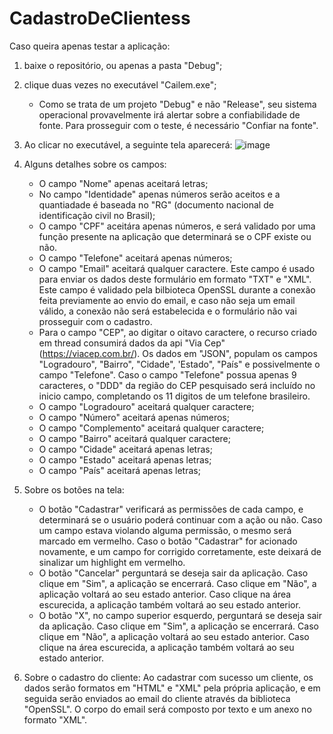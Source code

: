 # CadastroDeClientess

Caso queira apenas testar a aplicação:
1. baixe o repositório, ou apenas a pasta "Debug";
2. clique duas vezes no executável "Cailem.exe";
   - Como se trata de um projeto "Debug" e não "Release", seu sistema operacional provavelmente irá alertar sobre a confiabilidade de fonte. Para prosseguir com o teste, é necessário "Confiar na fonte".

3. Ao clicar no executável, a seguinte tela aparecerá:
![image](https://user-images.githubusercontent.com/52551449/124604447-54b01b00-de41-11eb-9a90-f1d7857fa11f.png)

4. Alguns detalhes sobre os campos:
   - O campo "Nome" apenas aceitará letras;
   - No campo "Identidade" apenas números serão aceitos e a quantiadade é baseada no "RG" (documento nacional de identificação civil no Brasil);
   - O campo "CPF" aceitára apenas números, e será validado por uma função presente na aplicação que determinará se o CPF existe ou não.
   - O campo "Telefone" aceitará apenas números;
   - O campo "Email" aceitará qualquer caractere. Este campo é usado para enviar os dados deste formulário em formato "TXT" e "XML". Este campo é validado pela bilbioteca OpenSSL durante a conexão feita previamente ao envio do email, e caso não seja um email válido, a conexão não será estabelecida e o formulário não vai prosseguir com o cadastro.
   - Para o campo "CEP", ao digitar o oitavo caractere, o recurso criado em thread consumirá dados da api "Via Cep" (https://viacep.com.br/). Os dados em "JSON", populam os campos "Logradouro", "Bairro", "Cidade", 'Estado", "País" e possivelmente o campo "Telefone". Caso o campo "Telefone" possua apenas 9 caracteres, o "DDD" da região do CEP pesquisado será incluído no inicio campo, completando os 11 digitos de um telefone brasileiro. 
   - O campo "Logradouro" aceitará qualquer caractere;
   - O campo "Número" aceitará apenas números;
   - O campo "Complemento" aceitará qualquer caractere;
   - O campo "Bairro" aceitará qualquer caractere;  
   - O campo "Cidade" aceitará apenas letras;  
   - O campo "Estado" aceitará apenas letras;    
   - O campo "País" aceitará apenas letras; 
 5. Sobre os botões na tela:
    - O botão "Cadastrar" verificará as permissões de cada campo, e determinará se o usuário poderá continuar com a ação ou não. Caso um campo estava violando alguma permissão, o mesmo será marcado em vermelho. Caso o botão "Cadastrar" for acionado novamente, e um campo for corrigido corretamente, este deixará de sinalizar um highlight em vermelho.
    - O botão "Cancelar" perguntará se deseja sair da aplicação. Caso clique em "Sim", a aplicação se encerrará. Caso clique em "Não", a aplicação voltará ao seu estado anterior. Caso clique na área escurecida, a aplicação também voltará ao seu estado anterior.
    - O botão "X", no campo superior esquerdo, perguntará se deseja sair da aplicação. Caso clique em "Sim", a aplicação se encerrará. Caso clique em "Não", a aplicação voltará ao seu estado anterior. Caso clique na área escurecida, a aplicação também voltará ao seu estado anterior.  
 6. Sobre o cadastro do cliente: Ao cadastrar com sucesso um cliente, os dados serão formatos em "HTML" e "XML" pela própria aplicação, e em seguida serão enviados ao email do cliente através da biblioteca "OpenSSL". O corpo do email será composto por texto e um anexo no formato "XML".
